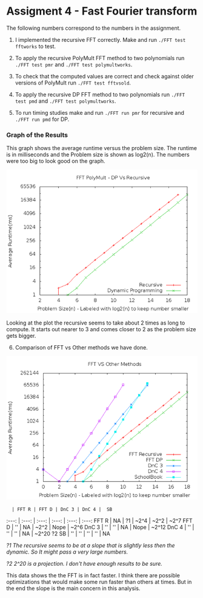 Assigment 4 - Fast Fourier transform
=======================================

The following numbers correspond to the numbers in the assignment.

1. I implemented the recursive FFT correctly. Make and run `./FFT test fftworks` to test.

2. To apply the recursive PolyMult FFT method to two polynomials run `./FFT test pmr` and `./FFT test polymultworks`.

3. To check that the computed values are correct and check against older versions of PolyMult run `./FFT test fftvsold`.

4. To apply the recursive DP FFT method to two polynomials run `./FFT test pmd` and `./FFT test polymultworks`.

5. To run timing studies make and run `./FFT run pmr` for recursive and `./FFT run pmd` for DP.

### Graph of the Results

This graph shows the average runtime versus the problem size. The runtime is in milliseconds and the Problem size is shown as log2(n). The numbers were too big to look good on the graph.

![FFT results](FFT.png)

Looking at the plot the recursive seems to take about 2 times as long to compute. It starts out nearer to 3 and comes closer to 2 as the problem size gets bigger.

6. Comparison of FFT vs Other methods we have done.

![FFT Vs Other Methods](FFTvsOthers.png)

      | FFT R | FFT D | DnC 3 | DnC 4 |  SB
:---: | :---: | :---: | :---: | :---: | :---:
FFT R |  NA   |  ?1   | ~2^4  | ~2^2  |  ~2^7
FFT D |  ''   |  NA   | ~2^2  | Nope  |  ~2^6
DnC 3 |  ''   |  ''   |  NA   | Nope  |  ~2^12
DnC 4 |  ''   |  ''   |  ''   |  NA   |  ~2^20 ?2
 SB   |  ''   |  ''   |  ''   |  ''   |  NA

*?1 The recursive seems to be at a slope that is slightly less then the dynamic. So It might pass a very large numbers.*

*?2 2^20 is a projection. I don't have enough results to be sure.*

This data shows the the FFT is in fact faster. I think there are possible optimizations that would make some run faster than others at times. But in the end the slope is the main concern in this analysis.